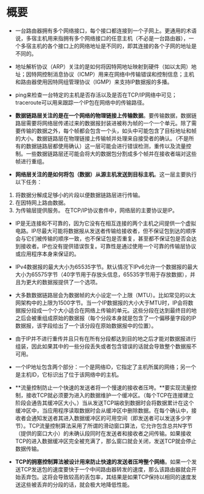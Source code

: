 # 概要
- 一台路由器拥有多个网络接口，每个接口都连接到一个子网上。更通用的术语说，多宿主机用来指拥有多个网络接口的任意主机（不必是一台路由器），一个多宿主机的各个接口上的网络地址是不同的，即其连接的各个子网的地址是不同的。

- 地址解析协议（ARP）关注的是如何将因特网地址映射到硬件（如以太网）地址；因特网控制消息协议（ICMP）用来在网络中传输错误和控制信息；主机和路由器使用因特网组管理协议（IGMP）来支持IP数据报的多播。

- ping来检查一台特定的主机是否存活以及是否在TCP/IP网络中可见；traceroute可以用来跟踪一个IP包在网络中的传输路径。

- **数据链路层关注的是在一个网络的物理链接上传输数据**。要传输数据，数据链路层需要将网络层传递过来的数据报封装进被称为帧的一个一个单元。除了需要传输的数据之外，每个帧都会包含一个头，如头中可能包含了目标地址和帧的大小。数据链路层在物理链接上传输帧并处理来自接受者的确认。（不是所有的数据链路层都使用确认）这一层可能会进行错误检测，重传以及流量控制。一些数据链路层还可能会将大的数据包分割成多个帧并在接收者端对这些帧进行重组。

- **网络层关注的是如何将包（数据）从源主机发送到目标主机**。这一层主要执行以下任务：
1. 将数据分解成足够小的片段以便数据链路层进行传输。
2. 在因特网上路由数据。
3. 为传输层提供服务。
在TCP/IP协议套件中，网络层的主要协议是IP。

- IP是无连接和不可靠的，因为它没有在相互连接的两个主机之间提供一个虚拟电路。IP尽最大可能将数据报从发送者传输给接收者，但不保证包到达的顺序会与它们被传输的顺序一致，也不保证包是否重复，甚至都不保证包是否会达到接收者。IP也没有提供错误恢复。可靠性是通过使用一个可靠的传输层协议或应用程序本身来保证的。

- IPv4数据报的最大大小为65535字节。默认情况下IPv6允许一个数据报的最大大小为65575字节（40字节用于存放头信息，65535字节用于存放数据），并且为更大的数据报提供了一个选项。

- 大多数数据链路层会为数据帧的大小设定一个上限（MTU）。比如常见的以太网架构中的上限为1500字节。当一个IP数据报的大小大于MTU时，IP会将数据报分段成一个个大小适合在网络上传输的单元。这些分段在达到最终目的地之后会被重组成原始的数据报（每个分段本身就是包含了一个偏移量字段的IP数据报，该字段给出了一个该分段在原始数据报中的位置）。

- 由于IP并不进行重传并且只有在所有分段都达到目的地之后才能对数据报进行组装，因此如果其中的一些分段丢失或者包含错误的话就会导致整个数据报不可用。

- 一个IP地址包含两个部分：一个是网络ID，它指定了主机所属的网络；另一个是主机ID，它标识出了位于该网络中的主机。

- **流量控制防止一个快速的发送者将一个慢速的接收者压垮。**要实现流量控制，接收TCP就必须要为进入的数据维护一个缓冲区。（每个TCP在连接建立阶段会通告其缓冲区大小。）当从发送TCP端收到数据时会将数据累计在这个缓冲区中，当应用程序读取数据时会从缓冲区中删除数据。在每个确认中，接收者会通知发送者其进入数据缓冲区的可用空间（即发送者可以发送多少字节）。TCP流量控制算法采用了所谓的滑动窗口算法，它允许包含总共N字节（提供的窗口大小）的未确认段同时在发送者和接收者之间传输。如果接收TCP的进入数据缓冲区完全被充满了，那么窗口就会关闭，发送TCP就会停止数据传输。

- **TCP的拥塞控制算法被设计用来防止快速的发送者压垮整个网络**。如果一个发送TCP发送包的速度要快于一个中间路由器转发的速度，那么该路由器就会开始丢弃包。这将会导致较高的丢包率，其结果是如果TCP保持以相同的速度发送这些被丢弃的分段的话，就会极大地降低性能。
